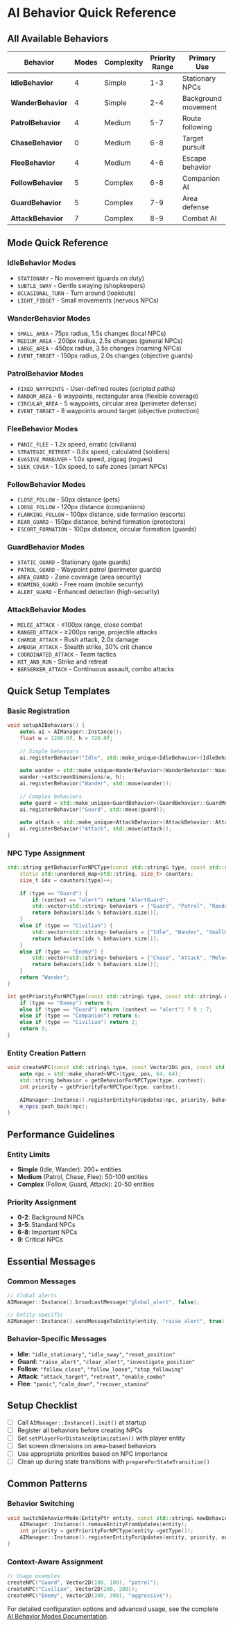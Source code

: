 # AI Behavior Quick Reference

## All Available Behaviors

| Behavior | Modes | Complexity | Priority Range | Primary Use |
|----------|-------|------------|----------------|-------------|
| **IdleBehavior** | 4 | Simple | 1-3 | Stationary NPCs |
| **WanderBehavior** | 4 | Simple | 2-4 | Background movement |
| **PatrolBehavior** | 4 | Medium | 5-7 | Route following |
| **ChaseBehavior** | 0 | Medium | 6-8 | Target pursuit |
| **FleeBehavior** | 4 | Medium | 4-6 | Escape behavior |
| **FollowBehavior** | 5 | Complex | 6-8 | Companion AI |
| **GuardBehavior** | 5 | Complex | 7-9 | Area defense |
| **AttackBehavior** | 7 | Complex | 8-9 | Combat AI |

## Mode Quick Reference

### IdleBehavior Modes
- `STATIONARY` - No movement (guards on duty)
- `SUBTLE_SWAY` - Gentle swaying (shopkeepers)
- `OCCASIONAL_TURN` - Turn around (lookouts)
- `LIGHT_FIDGET` - Small movements (nervous NPCs)

### WanderBehavior Modes
- `SMALL_AREA` - 75px radius, 1.5s changes (local NPCs)
- `MEDIUM_AREA` - 200px radius, 2.5s changes (general NPCs)
- `LARGE_AREA` - 450px radius, 3.5s changes (roaming NPCs)
- `EVENT_TARGET` - 150px radius, 2.0s changes (objective guards)

### PatrolBehavior Modes
- `FIXED_WAYPOINTS` - User-defined routes (scripted paths)
- `RANDOM_AREA` - 6 waypoints, rectangular area (flexible coverage)
- `CIRCULAR_AREA` - 5 waypoints, circular area (perimeter defense)
- `EVENT_TARGET` - 8 waypoints around target (objective protection)

### FleeBehavior Modes
- `PANIC_FLEE` - 1.2x speed, erratic (civilians)
- `STRATEGIC_RETREAT` - 0.8x speed, calculated (soldiers)
- `EVASIVE_MANEUVER` - 1.0x speed, zigzag (rogues)
- `SEEK_COVER` - 1.0x speed, to safe zones (smart NPCs)

### FollowBehavior Modes
- `CLOSE_FOLLOW` - 50px distance (pets)
- `LOOSE_FOLLOW` - 120px distance (companions)
- `FLANKING_FOLLOW` - 100px distance, side formation (escorts)
- `REAR_GUARD` - 150px distance, behind formation (protectors)
- `ESCORT_FORMATION` - 100px distance, circular formation (guards)

### GuardBehavior Modes
- `STATIC_GUARD` - Stationary (gate guards)
- `PATROL_GUARD` - Waypoint patrol (perimeter guards)
- `AREA_GUARD` - Zone coverage (area security)
- `ROAMING_GUARD` - Free roam (mobile security)
- `ALERT_GUARD` - Enhanced detection (high-security)

### AttackBehavior Modes
- `MELEE_ATTACK` - ≤100px range, close combat
- `RANGED_ATTACK` - ≥200px range, projectile attacks
- `CHARGE_ATTACK` - Rush attack, 2.0x damage
- `AMBUSH_ATTACK` - Stealth strike, 30% crit chance
- `COORDINATED_ATTACK` - Team tactics
- `HIT_AND_RUN` - Strike and retreat
- `BERSERKER_ATTACK` - Continuous assault, combo attacks

## Quick Setup Templates

### Basic Registration
```cpp
void setupAIBehaviors() {
    auto& ai = AIManager::Instance();
    float w = 1280.0f, h = 720.0f;
    
    // Simple behaviors
    ai.registerBehavior("Idle", std::make_unique<IdleBehavior>(IdleBehavior::IdleMode::SUBTLE_SWAY));
    
    auto wander = std::make_unique<WanderBehavior>(WanderBehavior::WanderMode::MEDIUM_AREA, 2.0f);
    wander->setScreenDimensions(w, h);
    ai.registerBehavior("Wander", std::move(wander));
    
    // Complex behaviors
    auto guard = std::make_unique<GuardBehavior>(GuardBehavior::GuardMode::STATIC_GUARD, Vector2D(100,100), 150.0f);
    ai.registerBehavior("Guard", std::move(guard));
    
    auto attack = std::make_unique<AttackBehavior>(AttackBehavior::AttackMode::MELEE_ATTACK, 80.0f, 15.0f);
    ai.registerBehavior("Attack", std::move(attack));
}
```

### NPC Type Assignment
```cpp
std::string getBehaviorForNPCType(const std::string& type, const std::string& context = "") {
    static std::unordered_map<std::string, size_t> counters;
    size_t idx = counters[type]++;
    
    if (type == "Guard") {
        if (context == "alert") return "AlertGuard";
        std::vector<std::string> behaviors = {"Guard", "Patrol", "RandomPatrol"};
        return behaviors[idx % behaviors.size()];
    }
    else if (type == "Civilian") {
        std::vector<std::string> behaviors = {"Idle", "Wander", "SmallWander"};
        return behaviors[idx % behaviors.size()];
    }
    else if (type == "Enemy") {
        std::vector<std::string> behaviors = {"Chase", "Attack", "Melee"};
        return behaviors[idx % behaviors.size()];
    }
    return "Wander";
}

int getPriorityForNPCType(const std::string& type, const std::string& context = "") {
    if (type == "Enemy") return 8;
    else if (type == "Guard") return (context == "alert") ? 9 : 7;
    else if (type == "Companion") return 6;
    else if (type == "Civilian") return 2;
    return 3;
}
```

### Entity Creation Pattern
```cpp
void createNPC(const std::string& type, const Vector2D& pos, const std::string& context = "") {
    auto npc = std::make_shared<NPC>(type, pos, 64, 64);
    std::string behavior = getBehaviorForNPCType(type, context);
    int priority = getPriorityForNPCType(type, context);
    
    AIManager::Instance().registerEntityForUpdates(npc, priority, behavior);
    m_npcs.push_back(npc);
}
```

## Performance Guidelines

### Entity Limits
- **Simple** (Idle, Wander): 200+ entities
- **Medium** (Patrol, Chase, Flee): 50-100 entities  
- **Complex** (Follow, Guard, Attack): 20-50 entities

### Priority Assignment
- **0-2**: Background NPCs
- **3-5**: Standard NPCs
- **6-8**: Important NPCs
- **9**: Critical NPCs

## Essential Messages

### Common Messages
```cpp
// Global alerts
AIManager::Instance().broadcastMessage("global_alert", false);

// Entity-specific
AIManager::Instance().sendMessageToEntity(entity, "raise_alert", true);
```

### Behavior-Specific Messages
- **Idle**: `"idle_stationary"`, `"idle_sway"`, `"reset_position"`
- **Guard**: `"raise_alert"`, `"clear_alert"`, `"investigate_position"`
- **Follow**: `"follow_close"`, `"follow_loose"`, `"stop_following"`
- **Attack**: `"attack_target"`, `"retreat"`, `"enable_combo"`
- **Flee**: `"panic"`, `"calm_down"`, `"recover_stamina"`

## Setup Checklist

- [ ] Call `AIManager::Instance().init()` at startup
- [ ] Register all behaviors before creating NPCs
- [ ] Set `setPlayerForDistanceOptimization()` with player entity
- [ ] Set screen dimensions on area-based behaviors
- [ ] Use appropriate priorities based on NPC importance
- [ ] Clean up during state transitions with `prepareForStateTransition()`

## Common Patterns

### Behavior Switching
```cpp
void switchBehaviorMode(EntityPtr entity, const std::string& newBehavior) {
    AIManager::Instance().removeEntityFromUpdates(entity);
    int priority = getPriorityForNPCType(entity->getType());
    AIManager::Instance().registerEntityForUpdates(entity, priority, newBehavior);
}
```

### Context-Aware Assignment
```cpp
// Usage examples
createNPC("Guard", Vector2D(100, 100), "patrol");
createNPC("Civilian", Vector2D(200, 200));
createNPC("Enemy", Vector2D(300, 300), "aggressive");
```

For detailed configuration options and advanced usage, see the complete [AI Behavior Modes Documentation](BehaviorModes.md).